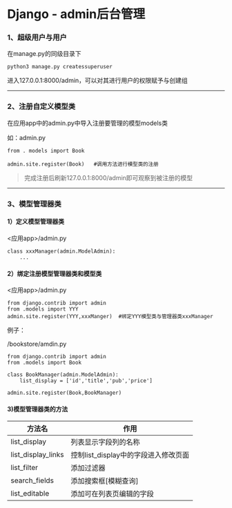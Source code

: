# Django - admin后台管理

### 1、超级用户与用户

在manage.py的同级目录下

```
python3 manage.py createssuperuser
```

进入127.0.0.1:8000/admin，可以对其进行用户的权限赋予与创建组

------

### 2、注册自定义模型类

在应用app中的admin.py中导入注册要管理的模型models类

如：admin.py

```
from . models import Book

admin.site.register(Book)	#调用方法进行模型类的注册
```

> 完成注册后刷新127.0.0.1:8000/admin即可观察到被注册的模型

------

### 3、模型管理器类

#### 1）定义模型管理器类

<应用app>/admin.py

```
class xxxManager(admin.ModelAdmin):
	...
```

#### 2）绑定注册模型管理器类和模型类

<应用app>/admin.py

```
from django.contrib import admin
from .models import YYY
admin.site.register(YYY,xxxManger)	#绑定YYY模型类与管理器类xxxManager
```

例子：

/bookstore/amdin.py

```
from django.contrib import admin
from .models import Book

class BookManager(admin.ModelAdmin):
	list_display = ['id','title','pub','price']
	
admin.site.register(Book,BookManager)
```

#### 3)模型管理器类的方法

| 方法名             | 作用                                 |
| ------------------ | ------------------------------------ |
| list_display       | 列表显示字段列的名称                 |
| list_display_links | 控制list_display中的字段进入修改页面 |
| list_filter        | 添加过滤器                           |
| search_fields      | 添加搜索框[模糊查询]                 |
| list_editable      | 添加可在列表页编辑的字段             |


